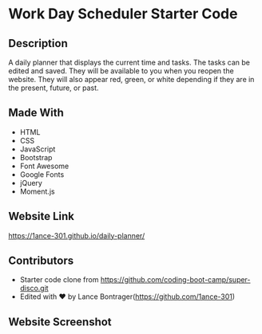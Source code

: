 # Work Day Scheduler Starter Code

## Description
A daily planner that displays the current time and tasks. The tasks can be edited and saved. They will be available to you when you reopen the website. They will also appear red, green, or white depending if they are in the present, future, or past.

## Made With
- HTML
- CSS
- JavaScript
- Bootstrap
- Font Awesome
- Google Fonts
- jQuery
- Moment.js

## Website Link
https://1ance-301.github.io/daily-planner/

## Contributors
- Starter code clone from https://github.com/coding-boot-camp/super-disco.git
- Edited with ❤︎ by Lance Bontrager(https://github.com/1ance-301)

## Website Screenshot
